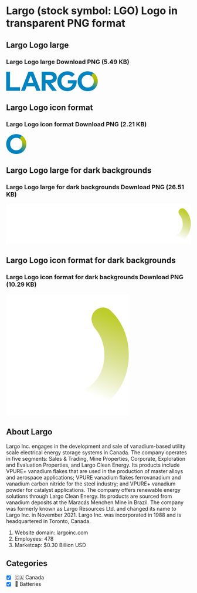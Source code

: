 # Largo (stock symbol: LGO) Logo in transparent PNG format

## Largo Logo large

### Largo Logo large Download PNG (5.49 KB)

![Largo Logo large Download PNG (5.49 KB)](/img/orig/LGO_BIG-3ea3fd56.png)

## Largo Logo icon format

### Largo Logo icon format Download PNG (2.21 KB)

![Largo Logo icon format Download PNG (2.21 KB)](/img/orig/LGO-0527192f.png)

## Largo Logo large for dark backgrounds

### Largo Logo large for dark backgrounds Download PNG (26.51 KB)

![Largo Logo large for dark backgrounds Download PNG (26.51 KB)](/img/orig/LGO_BIG.D-3817f126.png)

## Largo Logo icon format for dark backgrounds

### Largo Logo icon format for dark backgrounds Download PNG (10.29 KB)

![Largo Logo icon format for dark backgrounds Download PNG (10.29 KB)](/img/orig/LGO.D-9fe75d37.png)

## About Largo

Largo Inc. engages in the development and sale of vanadium-based utility scale electrical energy storage systems in Canada. The company operates in five segments: Sales & Trading, Mine Properties, Corporate, Exploration and Evaluation Properties, and Largo Clean Energy. Its products include VPURE+ vanadium flakes that are used in the production of master alloys and aerospace applications; VPURE vanadium flakes ferrovanadium and vanadium carbon nitride for the steel industry; and VPURE+ vanadium powder for catalyst applications. The company offers renewable energy solutions through Largo Clean Energy. Its products are sourced from vanadium deposits at the Maracás Menchen Mine in Brazil. The company was formerly known as Largo Resources Ltd. and changed its name to Largo Inc. in November 2021. Largo Inc. was incorporated in 1988 and is headquartered in Toronto, Canada.

1. Website domain: largoinc.com
2. Employees: 478
3. Marketcap: $0.30 Billion USD


## Categories
- [x] 🇨🇦 Canada
- [x] 🔋 Batteries
